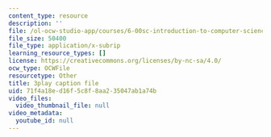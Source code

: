 ```yaml
---
content_type: resource
description: ''
file: /ol-ocw-studio-app/courses/6-00sc-introduction-to-computer-science-and-programming-spring-2011/71f4a18ed16f5c8f8aa235047ab1a74b_Iu4xTLKcbPo.vtt
file_size: 50400
file_type: application/x-subrip
learning_resource_types: []
license: https://creativecommons.org/licenses/by-nc-sa/4.0/
ocw_type: OCWFile
resourcetype: Other
title: 3play caption file
uid: 71f4a18e-d16f-5c8f-8aa2-35047ab1a74b
video_files:
  video_thumbnail_file: null
video_metadata:
  youtube_id: null
---
```

